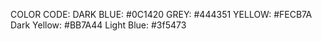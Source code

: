 COLOR CODE:
DARK BLUE: #0C1420
GREY: #444351
YELLOW: #FECB7A
Dark Yellow: #BB7A44
Light Blue: #3f5473
